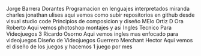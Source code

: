 Jorge Barrera Dorantes
Programacion en lenguajes interpretados
miranda charles jonathan ulises
aqui vemos como subir repositorios en github desde visual studio code
Principios de composicion y diseño
MElo Ortiz D Ora Roberto
Aqui vemos photoshop montajes y asi
Ingles Tecnico Para Videojuegos 3
Ricardo Osorno
Aqui vemos ingles mas enfocado para videojuegos
Diseño de Videojuegos
Guerrero Merchant Hector 
Aqui vemos el diseño de los juegos y hacemos 1 juego por mes
